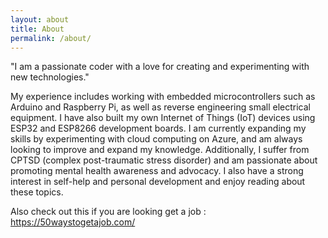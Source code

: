 ```yaml
---
layout: about
title: About
permalink: /about/
---
```


   "I am a passionate coder with a love for creating and experimenting with new technologies." 
    
My experience includes working with embedded microcontrollers such as Arduino and Raspberry Pi, as well as reverse engineering small electrical equipment. I have also built my own Internet of Things (IoT) devices using ESP32 and ESP8266 development boards. 
I am currently expanding my skills by experimenting with cloud computing on Azure, and am always looking to improve and expand my knowledge. Additionally, I suffer from CPTSD (complex post-traumatic stress disorder) and am passionate about promoting mental health awareness and advocacy. 
I also have a strong interest in self-help and personal development and enjoy reading about these topics.

Also check out this if you are looking get a job : https://50waystogetajob.com/

<script src="https://tryhackme.com/badge/148051"> </script>

